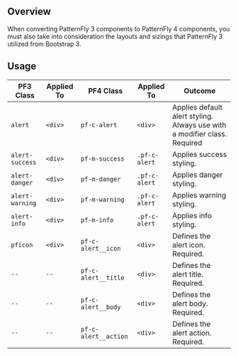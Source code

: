 ## Overview

When converting PatternFly 3 components to PatternFly 4 components, you must also take into consideration the layouts and sizings that PatternFly 3 utilized from Bootstrap 3.

## Usage

| PF3 Class | Applied To | PF4 Class | Applied To | Outcome |
| -- | -- | -- | -- | -- |
| `alert` | `<div>` | `pf-c-alert` | `<div>` | Applies default alert styling. Always use with a modifier class. Required |
| `alert-success` | `<div>` | `pf-m-success` | `.pf-c-alert` | Applies success styling.|
| `alert-danger` | `<div>` | `pf-m-danger` | `.pf-c-alert` | Applies danger styling. |
| `alert-warning` | `<div>` | `pf-m-warning` | `.pf-c-alert` | Applies warning styling. |
| `alert-info` | `<div>` | `pf-m-info` | `.pf-c-alert` | Applies info styling.|
| `pficon` | `<div>` | `pf-c-alert__icon` | `<div>`| Defines the alert icon. Required. |
| `--` | `--` | `pf-c-alert__title` | `<div>` | Defines the alert title. Required. |
| `--` | `--` | `pf-c-alert__body` | `<div>` | Defines the alert body. Required. |
| `--` | `--` | `pf-c-alert__action` | `<div>` | Defines the alert action. Required. |